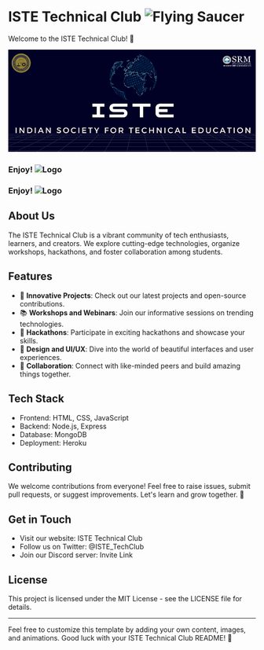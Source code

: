 # ISTE Technical Club   <img src="https://raw.githubusercontent.com/Tarikul-Islam-Anik/Animated-Fluent-Emojis/master/Emojis/Travel%20and%20places/Flying%20Saucer.png" alt="Flying Saucer" width="35" height="35" />

Welcome to the ISTE Technical Club! 🚀

![Logo](https://raw.githubusercontent.com/kartikey-mittal/dsa7/main/demo.png)

### Enjoy! ![Logo](https://raw.githubusercontent.com/Tarikul-Islam-Anik/Animated-Fluent-Emojis/master/Emojis/Objects/Light%20Bulb.png)

### Enjoy! <img src="https://raw.githubusercontent.com/Tarikul-Islam-Anik/Animated-Fluent-Emojis/master/Emojis/Objects/Light%20Bulb.png" alt="Logo" width="25" height="25">



## About Us

The ISTE Technical Club is a vibrant community of tech enthusiasts, learners, and creators. We explore cutting-edge technologies, organize workshops, hackathons, and foster collaboration among students.

## Features

- 🌟 **Innovative Projects**: Check out our latest projects and open-source contributions.
- 📚 **Workshops and Webinars**: Join our informative sessions on trending technologies.
- 🚀 **Hackathons**: Participate in exciting hackathons and showcase your skills.
- 🎨 **Design and UI/UX**: Dive into the world of beautiful interfaces and user experiences.
- 🤝 **Collaboration**: Connect with like-minded peers and build amazing things together.

## Tech Stack

- Frontend: HTML, CSS, JavaScript
- Backend: Node.js, Express
- Database: MongoDB
- Deployment: Heroku

## Contributing

We welcome contributions from everyone! Feel free to raise issues, submit pull requests, or suggest improvements. Let's learn and grow together. 🌱

## Get in Touch

- Visit our website: ISTE Technical Club
- Follow us on Twitter: @ISTE_TechClub
- Join our Discord server: Invite Link

## License

This project is licensed under the MIT License - see the LICENSE file for details.

---

Feel free to customize this template by adding your own content, images, and animations. Good luck with your ISTE Technical Club README! 🎉
